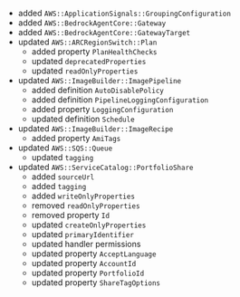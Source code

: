 - added `AWS::ApplicationSignals::GroupingConfiguration`
- added `AWS::BedrockAgentCore::Gateway`
- added `AWS::BedrockAgentCore::GatewayTarget`
- updated `AWS::ARCRegionSwitch::Plan`
  - added property `PlanHealthChecks`
  - updated `deprecatedProperties`
  - updated `readOnlyProperties`
- updated `AWS::ImageBuilder::ImagePipeline`
  - added definition `AutoDisablePolicy`
  - added definition `PipelineLoggingConfiguration`
  - added property `LoggingConfiguration`
  - updated definition `Schedule`
- updated `AWS::ImageBuilder::ImageRecipe`
  - added property `AmiTags`
- updated `AWS::SQS::Queue`
  - updated `tagging`
- updated `AWS::ServiceCatalog::PortfolioShare`
  - added `sourceUrl`
  - added `tagging`
  - added `writeOnlyProperties`
  - removed `readOnlyProperties`
  - removed property `Id`
  - updated `createOnlyProperties`
  - updated `primaryIdentifier`
  - updated handler permissions
  - updated property `AcceptLanguage`
  - updated property `AccountId`
  - updated property `PortfolioId`
  - updated property `ShareTagOptions`

